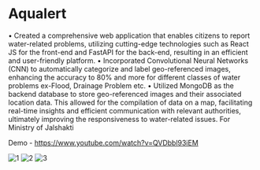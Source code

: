 # Aqualert
•	Created a comprehensive web application that enables citizens to report water-related problems, utilizing cutting-edge technologies such as React JS for the front-end and FastAPI for the back-end, resulting in an efficient and user-friendly platform. 
•	Incorporated Convolutional Neural Networks (CNN) to automatically categorize and label geo-referenced images, enhancing the accuracy to  80% and more for different classes of water problems ex-Flood, Drainage Problem etc. 
•	Utilized MongoDB as the backend database to store geo-referenced images and their associated location data. This allowed for the compilation of data on a map, facilitating real-time insights and efficient communication with relevant authorities, ultimately improving the responsiveness to water-related issues.
For Ministry of Jalshakti

Demo - https://www.youtube.com/watch?v=QVDbbl93iEM



![1](https://github.com/AvigyanChowdhury/Aqualert/assets/146307887/dcf7f7ca-a1b8-4cb2-9502-63114ab9b729)
![2](https://github.com/AvigyanChowdhury/Aqualert/assets/146307887/480d34a0-13ef-403d-b0ce-3317a8b90a0d)
![3](https://github.com/AvigyanChowdhury/Aqualert/assets/146307887/be26730f-a094-4228-b16a-6bc334fd0f0d)
